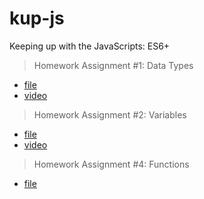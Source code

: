 # kup-js

Keeping up with the JavaScripts: ES6+

> Homework Assignment #1: Data Types

- [file](./00-data-types/song.js)
- [video](https://youtu.be/_fgN3HHsl9s)

> Homework Assignment #2: Variables

- [file](./01-variables-and-constants/variables.js)
- [video](https://youtu.be/-W1JAM_lP3w)

> Homework Assignment #4: Functions

- [file](./03-functions/main.js)
